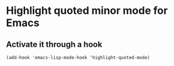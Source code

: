 # Highlight quoted minor mode for Emacs

## Activate it through a hook

```
(add-hook 'emacs-lisp-mode-hook 'highlight-quoted-mode)
```
